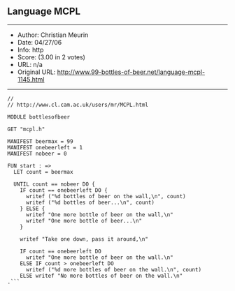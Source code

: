
## Language MCPL ##
---
- Author: Christian Meurin
- Date: 04/27/06
- Info: http
- Score:  (3.00 in 2 votes)
- URL: n/a
- Original URL: http://www.99-bottles-of-beer.net/language-mcpl-1145.html
---

```// MCPL is a combination of BCPL, C, ML, and Prolog.
//
// http://www.cl.cam.ac.uk/users/mr/MCPL.html

MODULE bottlesofbeer

GET "mcpl.h"

MANIFEST beermax = 99
MANIFEST onebeerleft = 1
MANIFEST nobeer = 0

FUN start : =>
  LET count = beermax

  UNTIL count == nobeer DO {
    IF count == onebeerleft DO {
      writef ("%d bottles of beer on the wall,\n", count)
      writef ("%d bottles of beer...\n", count)
    } ELSE {
      writef "One more bottle of beer on the wall,\n"
      writef "One more bottle of beer...\n"
    }

    writef "Take one down, pass it around,\n"

    IF count == onebeerleft DO
      writef "One more bottle of beer on the wall.\n"
    ELSE IF count > onebeerleft DO
      writef ("%d more bottles of beer on the wall.\n", count)
    ELSE writef "No more bottles of beer on the wall.\n"
.```